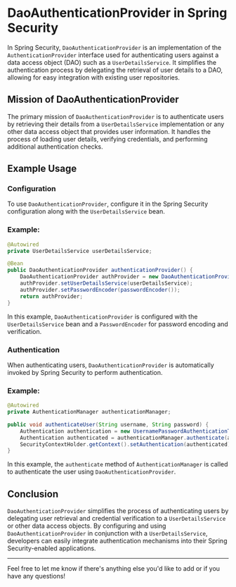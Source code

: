 # DaoAuthenticationProvider in Spring Security

In Spring Security, `DaoAuthenticationProvider` is an implementation of the `AuthenticationProvider` interface used for authenticating users against a data access object (DAO) such as a `UserDetailsService`. It simplifies the authentication process by delegating the retrieval of user details to a DAO, allowing for easy integration with existing user repositories.

## Mission of DaoAuthenticationProvider

The primary mission of `DaoAuthenticationProvider` is to authenticate users by retrieving their details from a `UserDetailsService` implementation or any other data access object that provides user information. It handles the process of loading user details, verifying credentials, and performing additional authentication checks.

## Example Usage

### Configuration

To use `DaoAuthenticationProvider`, configure it in the Spring Security configuration along with the `UserDetailsService` bean.

### Example:

```java
@Autowired
private UserDetailsService userDetailsService;

@Bean
public DaoAuthenticationProvider authenticationProvider() {
    DaoAuthenticationProvider authProvider = new DaoAuthenticationProvider();
    authProvider.setUserDetailsService(userDetailsService);
    authProvider.setPasswordEncoder(passwordEncoder());
    return authProvider;
}
```

In this example, `DaoAuthenticationProvider` is configured with the `UserDetailsService` bean and a `PasswordEncoder` for password encoding and verification.

### Authentication

When authenticating users, `DaoAuthenticationProvider` is automatically invoked by Spring Security to perform authentication.

### Example:

```java
@Autowired
private AuthenticationManager authenticationManager;

public void authenticateUser(String username, String password) {
    Authentication authentication = new UsernamePasswordAuthenticationToken(username, password);
    Authentication authenticated = authenticationManager.authenticate(authentication);
    SecurityContextHolder.getContext().setAuthentication(authenticated);
}
```

In this example, the `authenticate` method of `AuthenticationManager` is called to authenticate the user using `DaoAuthenticationProvider`.

## Conclusion

`DaoAuthenticationProvider` simplifies the process of authenticating users by delegating user retrieval and credential verification to a `UserDetailsService` or other data access objects. By configuring and using `DaoAuthenticationProvider` in conjunction with a `UserDetailsService`, developers can easily integrate authentication mechanisms into their Spring Security-enabled applications.

---

Feel free to let me know if there's anything else you'd like to add or if you have any questions!